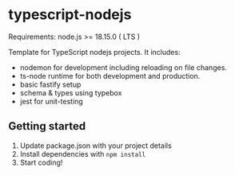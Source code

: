 # typescript-nodejs 

Requirements: node.js >= 18.15.0 ( LTS )

Template for TypeScript nodejs projects. It includes:

- nodemon for development including reloading on file changes.
- ts-node runtime for both development and production.
- basic fastify setup
- schema & types using typebox
- jest for unit-testing

## Getting started

1. Update package.json with your project details
2. Install dependencies with `npm install`
3. Start coding!